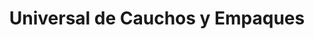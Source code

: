 ---
title: "Universal de Cauchos y Empaques"
url: /pereira/universal-de-cauchos-y-empaques/
shop: piezas de automóviles
---